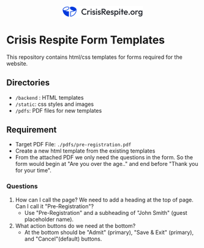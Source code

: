 <div style="background-color:white; width: 210px;margin:auto;margin-bottom: 40px;">
  <img id="logo" src="./static/images/logo-crisis-respite.svg" alt="Crisis Respite">
</div>

# Crisis Respite Form Templates

This repository contains html/css templates for forms required for the website.

## Directories

- `/backend` : HTML templates
- `/static`: css styles and images
- `/pdfs`: PDF files for new templates

## Requirement
- Target PDF File: `./pdfs/pre-registration.pdf`
- Create a new html template from the existing templates
- From the attached PDF we only need the questions in the form. So the form would begin at "Are you over the age.." and end before "Thank you for your time".

### Questions

1. How can I call the page? We need to add a heading at the top of page. Can I call it "Pre-Registration"?
    - Use "Pre-Registration" and a subheading of "John Smith" (guest placeholder name).
2. What action buttons do we need at the bottom?
    - At the bottom should be "Admit" (primary), "Save & Exit" (primary), and "Cancel"(default) buttons.